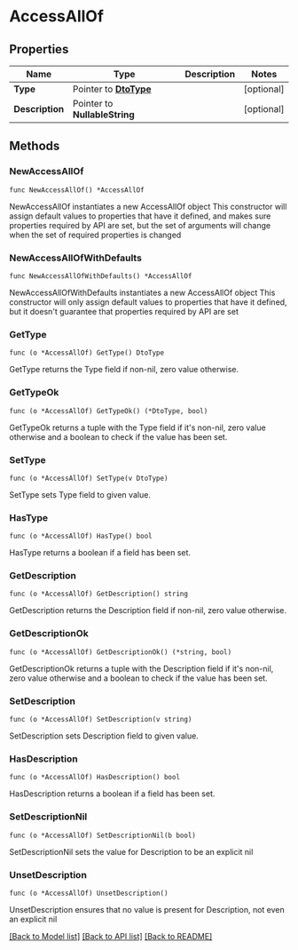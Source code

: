 # AccessAllOf

## Properties

Name | Type | Description | Notes
------------ | ------------- | ------------- | -------------
**Type** | Pointer to [**DtoType**](DtoType.md) |  | [optional] 
**Description** | Pointer to **NullableString** |  | [optional] 

## Methods

### NewAccessAllOf

`func NewAccessAllOf() *AccessAllOf`

NewAccessAllOf instantiates a new AccessAllOf object
This constructor will assign default values to properties that have it defined,
and makes sure properties required by API are set, but the set of arguments
will change when the set of required properties is changed

### NewAccessAllOfWithDefaults

`func NewAccessAllOfWithDefaults() *AccessAllOf`

NewAccessAllOfWithDefaults instantiates a new AccessAllOf object
This constructor will only assign default values to properties that have it defined,
but it doesn't guarantee that properties required by API are set

### GetType

`func (o *AccessAllOf) GetType() DtoType`

GetType returns the Type field if non-nil, zero value otherwise.

### GetTypeOk

`func (o *AccessAllOf) GetTypeOk() (*DtoType, bool)`

GetTypeOk returns a tuple with the Type field if it's non-nil, zero value otherwise
and a boolean to check if the value has been set.

### SetType

`func (o *AccessAllOf) SetType(v DtoType)`

SetType sets Type field to given value.

### HasType

`func (o *AccessAllOf) HasType() bool`

HasType returns a boolean if a field has been set.

### GetDescription

`func (o *AccessAllOf) GetDescription() string`

GetDescription returns the Description field if non-nil, zero value otherwise.

### GetDescriptionOk

`func (o *AccessAllOf) GetDescriptionOk() (*string, bool)`

GetDescriptionOk returns a tuple with the Description field if it's non-nil, zero value otherwise
and a boolean to check if the value has been set.

### SetDescription

`func (o *AccessAllOf) SetDescription(v string)`

SetDescription sets Description field to given value.

### HasDescription

`func (o *AccessAllOf) HasDescription() bool`

HasDescription returns a boolean if a field has been set.

### SetDescriptionNil

`func (o *AccessAllOf) SetDescriptionNil(b bool)`

 SetDescriptionNil sets the value for Description to be an explicit nil

### UnsetDescription
`func (o *AccessAllOf) UnsetDescription()`

UnsetDescription ensures that no value is present for Description, not even an explicit nil

[[Back to Model list]](../README.md#documentation-for-models) [[Back to API list]](../README.md#documentation-for-api-endpoints) [[Back to README]](../README.md)


